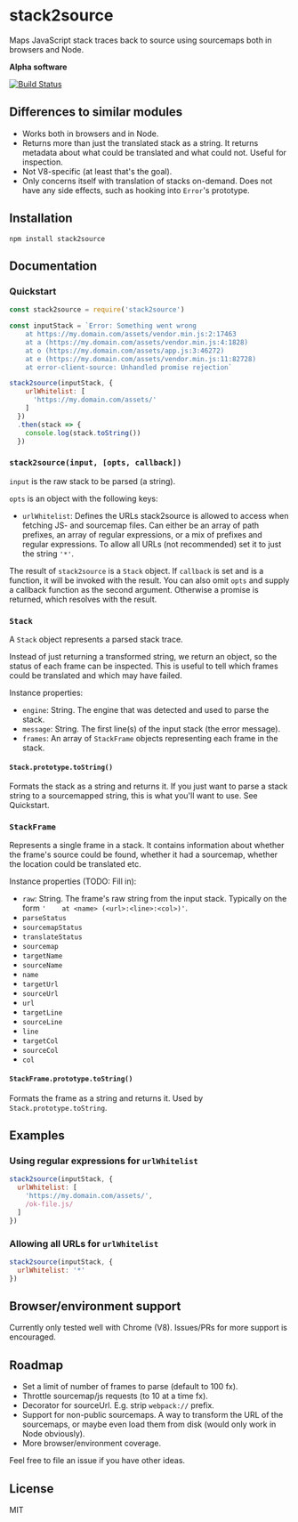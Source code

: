 # stack2source

Maps JavaScript stack traces back to source using sourcemaps both in browsers and Node.

**Alpha software**

[![Build Status](https://travis-ci.org/sebastianseilund/stack2source.svg?branch=master)](https://travis-ci.org/sebastianseilund/stack2source)

## Differences to similar modules

- Works both in browsers and in Node.
- Returns more than just the translated stack as a string. It returns metadata about what could be translated and what could not. Useful for inspection.
- Not V8-specific (at least that's the goal).
- Only concerns itself with translation of stacks on-demand. Does not have any side effects, such as hooking into `Error`'s prototype.

## Installation

```
npm install stack2source
```

## Documentation

### Quickstart

```js
const stack2source = require('stack2source')

const inputStack = `Error: Something went wrong
    at https://my.domain.com/assets/vendor.min.js:2:17463
    at a (https://my.domain.com/assets/vendor.min.js:4:1828)
    at o (https://my.domain.com/assets/app.js:3:46272)
    at e (https://my.domain.com/assets/vendor.min.js:11:82728)
    at error-client-source: Unhandled promise rejection`

stack2source(inputStack, {
    urlWhitelist: [
      'https://my.domain.com/assets/'
    ]
  })
  .then(stack => {
    console.log(stack.toString())
  })
```

### `stack2source(input, [opts, callback])`

`input` is the raw stack to be parsed (a string).

`opts` is an object with the following keys:

- `urlWhitelist`: Defines the URLs stack2source is allowed to access when fetching JS- and sourcemap files. Can either be an array of path prefixes, an array of regular expressions, or a mix of prefixes and regular expressions. To allow all URLs (not recommended) set it to just the string `'*'`.

The result of `stack2source` is a `Stack` object. If `callback` is set and is a function, it will be invoked with the result. You can also omit `opts` and supply a callback function as the second argument. Otherwise a promise is returned, which resolves with the result.

### `Stack`

A `Stack` object represents a parsed stack trace.

Instead of just returning a transformed string, we return an object, so the status of each frame can be inspected. This is useful to tell which frames could be translated and which may have failed.

Instance properties:

- `engine`: String. The engine that was detected and used to parse the stack.
- `message`: String. The first line(s) of the input stack (the error message).
- `frames`: An array of `StackFrame` objects representing each frame in the stack.

#### `Stack.prototype.toString()`

Formats the stack as a string and returns it. If you just want to parse a stack string to a sourcemapped string, this is what you'll want to use. See Quickstart.

### `StackFrame`

Represents a single frame in a stack. It contains information about whether the frame's source could be found, whether it had a sourcemap, whether the location could be translated etc.

Instance properties (TODO: Fill in):

- `raw`: String. The frame's raw string from the input stack. Typically on the form `'    at <name> (<url>:<line>:<col>)'`.
- `parseStatus`
- `sourcemapStatus`
- `translateStatus`
- `sourcemap`
- `targetName`
- `sourceName`
- `name`
- `targetUrl`
- `sourceUrl`
- `url`
- `targetLine`
- `sourceLine`
- `line`
- `targetCol`
- `sourceCol`
- `col`

#### `StackFrame.prototype.toString()`

Formats the frame as a string and returns it. Used by `Stack.prototype.toString`.

## Examples

### Using regular expressions for `urlWhitelist`

```js
stack2source(inputStack, {
  urlWhitelist: [
    'https://my.domain.com/assets/',
    /ok-file.js/
  ]
})
```

### Allowing all URLs for `urlWhitelist`

```js
stack2source(inputStack, {
  urlWhitelist: '*'
})
```

## Browser/environment support

Currently only tested well with Chrome (V8). Issues/PRs for more support is encouraged.

## Roadmap

- Set a limit of number of frames to parse (default to 100 fx).
- Throttle sourcemap/js requests (to 10 at a time fx).
- Decorator for sourceUrl. E.g. strip `webpack://` prefix.
- Support for non-public sourcemaps. A way to transform the URL of the sourcemaps, or maybe even load them from disk (would only work in Node obviously).
- More browser/environment coverage.

Feel free to file an issue if you have other ideas.

## License

MIT
